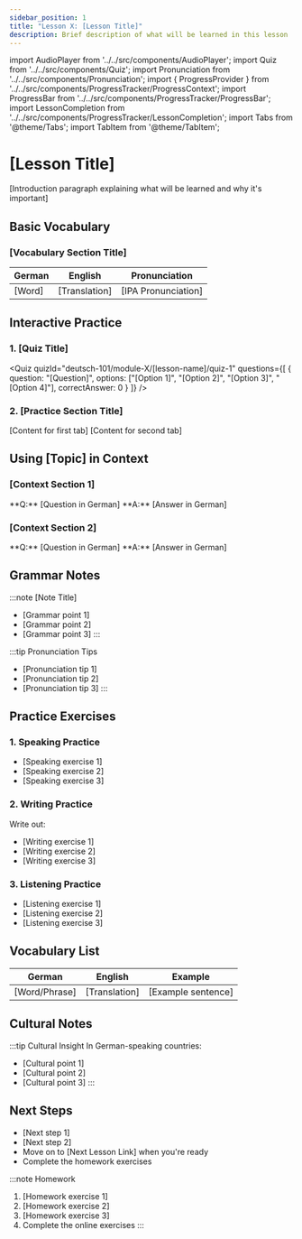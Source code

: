 ```yaml
---
sidebar_position: 1
title: "Lesson X: [Lesson Title]"
description: Brief description of what will be learned in this lesson
---
```


import AudioPlayer from '../../src/components/AudioPlayer';
import Quiz from '../../src/components/Quiz';
import Pronunciation from '../../src/components/Pronunciation';
import { ProgressProvider } from '../../src/components/ProgressTracker/ProgressContext';
import ProgressBar from '../../src/components/ProgressTracker/ProgressBar';
import LessonCompletion from '../../src/components/ProgressTracker/LessonCompletion';
import Tabs from '@theme/Tabs';
import TabItem from '@theme/TabItem';

<ProgressProvider>
  <LessonCompletion lessonId="deutsch-101/module-X/[lesson-name]" title="[Lesson Title]" />
  <ProgressBar />

# [Lesson Title]

[Introduction paragraph explaining what will be learned and why it's important]

## Basic Vocabulary

<div className="lesson-content">

### [Vocabulary Section Title]

| German | English | Pronunciation |
|--------|---------|---------------|
| [Word] | [Translation] | [IPA Pronunciation] |

<AudioPlayer src="/audio/[lesson-name]/[audio-file].mp3" />

</div>

## Interactive Practice

### 1. [Quiz Title]

<Quiz
  quizId="deutsch-101/module-X/[lesson-name]/quiz-1"
  questions={[
    {
      question: "[Question]",
      options: ["[Option 1]", "[Option 2]", "[Option 3]", "[Option 4]"],
      correctAnswer: 0
    }
  ]}
/>

### 2. [Practice Section Title]

<Tabs>
<TabItem value="[tab1]" label="[Tab 1 Label]" default>
  [Content for first tab]
</TabItem>
<TabItem value="[tab2]" label="[Tab 2 Label]">
  [Content for second tab]
</TabItem>
</Tabs>

## Using [Topic] in Context

### [Context Section 1]

<div className="practice-box">
  **Q:** [Question in German]  
  **A:** [Answer in German]
</div>

### [Context Section 2]

<div className="practice-box">
  **Q:** [Question in German]  
  **A:** [Answer in German]
</div>

## Grammar Notes

:::note [Note Title]
- [Grammar point 1]
- [Grammar point 2]
- [Grammar point 3]
:::

:::tip Pronunciation Tips
- [Pronunciation tip 1]
- [Pronunciation tip 2]
- [Pronunciation tip 3]
:::

## Practice Exercises

### 1. Speaking Practice
- [Speaking exercise 1]
- [Speaking exercise 2]
- [Speaking exercise 3]

### 2. Writing Practice
Write out:
- [Writing exercise 1]
- [Writing exercise 2]
- [Writing exercise 3]

### 3. Listening Practice
- [Listening exercise 1]
- [Listening exercise 2]
- [Listening exercise 3]

## Vocabulary List

| German | English | Example |
|--------|---------|----------|
| [Word/Phrase] | [Translation] | [Example sentence] |

## Cultural Notes

:::tip Cultural Insight
In German-speaking countries:
- [Cultural point 1]
- [Cultural point 2]
- [Cultural point 3]
:::

## Next Steps

- [Next step 1]
- [Next step 2]
- Move on to [Next Lesson Link] when you're ready
- Complete the homework exercises

:::note Homework
1. [Homework exercise 1]
2. [Homework exercise 2]
3. [Homework exercise 3]
4. Complete the online exercises
:::

</ProgressProvider> 